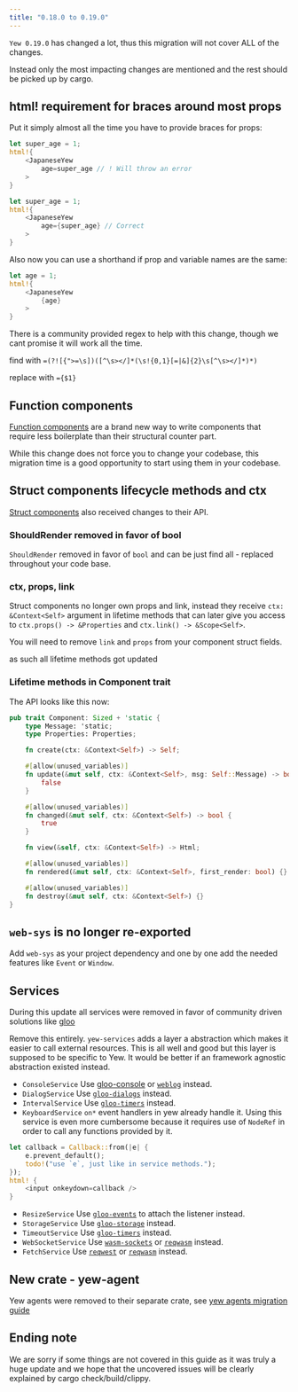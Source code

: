 ```yaml
---
title: "0.18.0 to 0.19.0"
---
```


`Yew 0.19.0` has changed a lot, thus this migration will not cover ALL of the changes.

Instead only the most impacting changes are mentioned and the rest should be picked up by cargo.

## html! requirement for braces around most props

Put it simply almost all the time you have to provide braces for props:

```rust {4}, ignore
let super_age = 1;
html!{
    <JapaneseYew
        age=super_age // ! Will throw an error
    >
}
```

```rust {4}, ignore
let super_age = 1;
html!{
    <JapaneseYew
        age={super_age} // Correct
    >
}
```

Also now you can use a shorthand if prop and variable names are the same:

```rust {4}, ignore
let age = 1;
html!{
    <JapaneseYew
        {age}
    >
}
```

There is a community provided regex to help with this change, though we cant promise it will work all the time.

find with `=(?![{">=\s])([^\s></]*(\s!{0,1}[=|&]{2}\s[^\s></]*)*)`

replace with `={$1}`

## Function components

[Function components](./../../concepts/function-components) are a brand new way to write components that require less boilerplate than their structural counter part.

While this change does not force you to change your codebase, this migration time is a good opportunity to start using them in your codebase.

## Struct components lifecycle methods and ctx

[Struct components](./../../concepts/components) also received changes to their API.

### ShouldRender removed in favor of bool

`ShouldRender` removed in favor of `bool` and can be just find all - replaced throughout your code base.

### ctx, props, link

Struct components no longer own props and link, instead they receive `ctx: &Context<Self>` argument in lifetime methods that can later give you access to `ctx.props() -> &Properties` and `ctx.link() -> &Scope<Self>`.

You will need to remove `link` and `props` from your component struct fields.

as such all lifetime methods got updated

### Lifetime methods in Component trait

The API looks like this now:

```rust ,ignore
pub trait Component: Sized + 'static {
    type Message: 'static;
    type Properties: Properties;

    fn create(ctx: &Context<Self>) -> Self;

    #[allow(unused_variables)]
    fn update(&mut self, ctx: &Context<Self>, msg: Self::Message) -> bool {
        false
    }

    #[allow(unused_variables)]
    fn changed(&mut self, ctx: &Context<Self>) -> bool {
        true
    }

    fn view(&self, ctx: &Context<Self>) -> Html;

    #[allow(unused_variables)]
    fn rendered(&mut self, ctx: &Context<Self>, first_render: bool) {}

    #[allow(unused_variables)]
    fn destroy(&mut self, ctx: &Context<Self>) {}
}
```

## `web-sys` is no longer re-exported

Add `web-sys` as your project dependency and one by one add the needed features like `Event` or `Window`.

## Services

During this update all services were removed in favor of community driven solutions like [gloo](https://github.com/rustwasm/gloo)

Remove this entirely. `yew-services` adds a layer a abstraction which makes it easier to call external resources. This is all well and good but this layer is supposed to be specific to Yew. It would be better if an framework agnostic abstraction existed instead.

- `ConsoleService`
  Use [gloo-console](https://crates.io/crates/gloo-console) or [`weblog`](https://crates.io/crates/weblog) instead.
- `DialogService`
  Use [`gloo-dialogs`](https://docs.rs/gloo-dialogs/) instead.
- `IntervalService`
  Use [`gloo-timers`](https://docs.rs/gloo-timers/) instead.
- `KeyboardService`
  `on*` event handlers in yew already handle it. Using this service is even more cumbersome because it requires use of `NodeRef` in order to call any functions provided by it.

```rust ,ignore
let callback = Callback::from(|e| {
    e.prevent_default();
    todo!("use `e`, just like in service methods.");
});
html! {
    <input onkeydown=callback />
}
```

- `ResizeService`
  Use [`gloo-events`](https://docs.rs/gloo-events) to attach the listener instead.
- `StorageService`
  Use [`gloo-storage`](https://docs.rs/gloo-storage/) instead.
- `TimeoutService`
  Use [`gloo-timers`](https://docs.rs/gloo-timers/) instead.
- `WebSocketService`
  Use [`wasm-sockets`](https://github.com/scratchyone/wasm-sockets) or [`reqwasm`](https://github.com/hamza1311/reqwasm) instead.
- `FetchService`
  Use [`reqwest`](https://crates.io/crates/reqwest) or [`reqwasm`](https://github.com/hamza1311/reqwasm) instead.

## New crate - yew-agent

Yew agents were removed to their separate crate, see [yew agents migration guide](./../yew-agent/0.0.0-to-0.1.0)

## Ending note

We are sorry if some things are not covered in this guide as it was truly a huge update and we hope that the uncovered issues will be clearly explained by cargo check/build/clippy.
